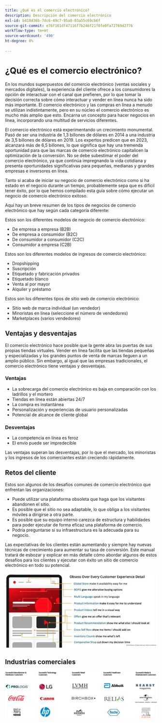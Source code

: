 ```yaml
---
title: ¿Qué es el comercio electrónico?
description: Descripción del comercio electrónico
exl-id: b418d36b-7dc6-49c7-95a8-03a55c69cb6f
source-git-commit: e76f101df47116f7b246f21f0fe0fa72769d2776
workflow-type: tm+mt
source-wordcount: '490'
ht-degree: 0%

---
```


# ¿Qué es el comercio electrónico?

En los mundos superpuestos del comercio electrónico (ventas sociales y mercados digitales), la experiencia del cliente ofrece a los consumidores la opción de interactuar con el canal que prefieren, por lo que tomar la decisión correcta sobre cómo interactuar y vender en línea nunca ha sido más importante. El comercio electrónico y las compras en línea a menudo se utilizan indistintamente, pero en su núcleo el comercio electrónico es mucho más amplio que esto. Encarna un concepto para hacer negocios en línea, incorporando una multitud de servicios diferentes.

El comercio electrónico está experimentando un crecimiento monumental. Pasó de ser una industria de 1,3 billones de dólares en 2014 a una industria de 3,5 billones de dólares en 2019. Los expertos predicen que en 2023, alcanzará más de 6,5 billones, lo que significa que hay una tremenda oportunidad para que las marcas de comercio electrónico capitalicen la optimización de la conversión. No se debe subestimar el poder del comercio electrónico, ya que continúa impregnando la vida cotidiana y presenta oportunidades significativas para pequeñas, medianas y grandes empresas e inversores en línea.

Tanto si acaba de iniciar su negocio de comercio electrónico como si ha estado en el negocio durante un tiempo, probablemente sepa que es difícil tener éxito, por lo que hemos compilado esta guía sobre cómo ejecutar un negocio de comercio electrónico exitoso.

Aquí hay un breve resumen de los tipos de negocios de comercio electrónico que hay según cada categoría diferente:

Estos son los diferentes modelos de negocio de comercio electrónico:

- De empresa a empresa (B2B)
- De empresa a consumidor (B2C)
- De consumidor a consumidor (C2C)
- Consumidor a empresa (C2B)

Estos son los diferentes modelos de ingresos de comercio electrónico:

- Dropshipping
- Suscripción
- Etiquetado y fabricación privados
- Etiquetado blanco
- Venta al por mayor
- Alquiler y préstamo

Estos son los diferentes tipos de sitio web de comercio electrónico:

- Sitio web de marca individual (un vendedor)
- Minoristas en línea (seleccione el número de vendedores)
- Marketplaces (varios vendedores)

## Ventajas y desventajas

El comercio electrónico hace posible que la gente abra las puertas de sus propias tiendas virtuales. Vender en línea facilita que las tiendas pequeñas y especializadas y los grandes puntos de venta de marcas lleguen a un amplio público. Sin embargo, al igual que las empresas tradicionales, el comercio electrónico tiene ventajas y desventajas.

### Ventajas

- La sobrecarga del comercio electrónico es baja en comparación con los ladrillos y el mortero
- Tiendas en línea están abiertas 24/7
- La compra es instantánea
- Personalización y experiencias de usuario personalizadas
- Potencial de alcance de cliente global

### Desventajas

- La competencia en línea es feroz
- El envío puede ser impredecible

Las ventajas superan las desventajas, por lo que el mercado, los minoristas y los ingresos de los comerciantes están creciendo rápidamente.

## Retos del cliente

Estos son algunos de los desafíos comunes de comercio electrónico que enfrentan las organizaciones:

- Puede utilizar una plataforma obsoleta que haga que los visitantes abandonen el sitio.
- Es posible que el sitio no sea adaptable, lo que obliga a los visitantes móviles a dirigirse a otra parte.
- Es posible que su equipo interno carezca de estructura y habilidades para poder ejecutar de forma eficaz una plataforma de comercio.
- Podría preguntarse si su infraestructura es la adecuada para su negocio.

Las expectativas de los clientes están aumentando y siempre hay nuevas técnicas de crecimiento para aumentar su tasa de conversión. Este manual tratará de esbozar y explicar en más detalle cómo abordar algunos de estos desafíos para los clientes y ejecutar con éxito un sitio de comercio electrónico en todo su potencial.

![El valor de la tecnología comercial](../../assets/playbooks/commerce-tech.png)

## Industrias comerciales

![El valor de la tecnología comercial](../../assets/playbooks/commerce-industries.png)
